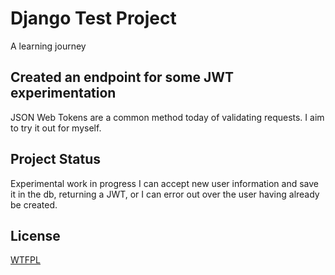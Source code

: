 # Django Test Project
A learning journey

## Created an endpoint for some JWT experimentation
JSON Web Tokens are a common method today of validating requests. I aim to try it out for myself.

## Project Status
Experimental work in progress
I can accept new user information and save it in the db, returning a JWT, or I can error out over the user having already be created.

## License 
[WTFPL](https://choosealicense.com/licenses/wtfpl/)